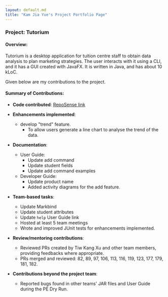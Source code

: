 ```yaml
---
layout: default.md
title: "Kam Jia Yue's Project Portfolio Page"
---
```


### Project: Tutorium

#### Overview:
Tutorium is a desktop application for tuition centre staff to obtain data analysis to plan marketing strategies. The user interacts with it using a CLI, and it has a GUI created with JavaFX. It is written in Java, and has about 10 kLoC.

Given below are my contributions to the project.

#### Summary of Contributions:

* **Code contributed**: [RepoSense link](https://nus-cs2103-ay2324s1.github.io/tp-dashboard/?search=kamjiayue&breakdown=true)

* **Enhancements implemented**:
    * develop "trend" feature.
        * To allow users generate a line chart to analyse the trend of the data.

* **Documentation**:
    * User Guide:
        * Update add command
        * Update student fields
        * Update add command examples
    * Developer Guide:
        * Update product name
        * Added activity diagrams for the add feature.

* **Team-based tasks**:
    * Update Markbind
    * Update student attributes
    * Update `help` User Guide link
    * Hosted at least 5 team meetings
    * Wrote and improved JUnit tests for enhancements implemented.

* **Review/mentoring contributions**:
    * Reviewed PRs created by Tiw Kang Xu and other team members, providing feedbacks where appropriate.
    * PRs merged and reviewed: 82, 89, 97, 106, 113, 116, 119, 123, 177, 179, 181, 182.

* **Contributions beyond the project team**:
    * Reported bugs found in other teams' JAR files and User Guide during the PE Dry Run.
